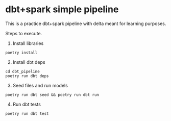 # dbt+spark simple pipeline

This is a practice dbt+spark pipeline with delta meant for learning purposes.

Steps to execute.

1. Install libraries
```
poetry install
```

2. Install dbt deps
```
cd dbt_pipeline
poetry run dbt deps
```

3. Seed files and run models
```
poetry run dbt seed && poetry run dbt run
```

4. Run dbt tests
```
poetry run dbt test
```
